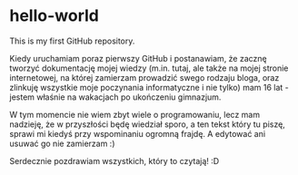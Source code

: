 # hello-world
This is my first GitHub repository.

Kiedy uruchamiam poraz pierwszy GitHub i postanawiam, że zacznę tworzyć dokumentację mojej wiedzy (m.in. tutaj, ale także na mojej stronie internetowej, na której zamierzam prowadzić swego rodzaju bloga, oraz zlinkuję wszystkie moje poczynania informatyczne i nie tylko) mam 16 lat - jestem właśnie na wakacjach po ukończeniu gimnazjum.

W tym momencie nie wiem zbyt wiele o programowaniu, lecz mam nadzieję, że w przyszłości będę wiedział sporo, a ten tekst który tu piszę, sprawi mi kiedyś przy wspominaniu ogromną frajdę. A edytować ani usuwać go nie zamierzam :)

Serdecznie pozdrawiam wszystkich, który to czytają! :D
